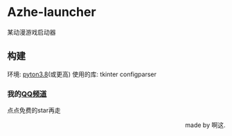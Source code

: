 # Azhe-launcher
某动漫游戏启动器

## 构建
环境:
[pyton3.8](https://www.python.org/)(或更高)
使用的库:
tkinter
configparser


### 我的[QQ频道](https://pd.qq.com/s/3jqlah/)

点点免费的star再走

<p align="right">made by 啊这.</p>
